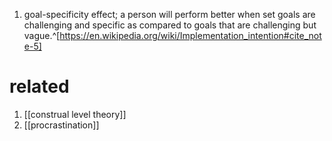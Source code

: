 1. goal-specificity effect; a person will perform better when set goals are challenging and specific as compared to goals that are challenging but vague.^[https://en.wikipedia.org/wiki/Implementation_intention#cite_note-5]

# related
1. [[construal level theory]]
2. [[procrastination]]